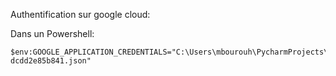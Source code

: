 
Authentification sur google cloud:

Dans un Powershell:

    $env:GOOGLE_APPLICATION_CREDENTIALS="C:\Users\mbourouh\PycharmProjects\zones\VAARTA-dcdd2e85b841.json"